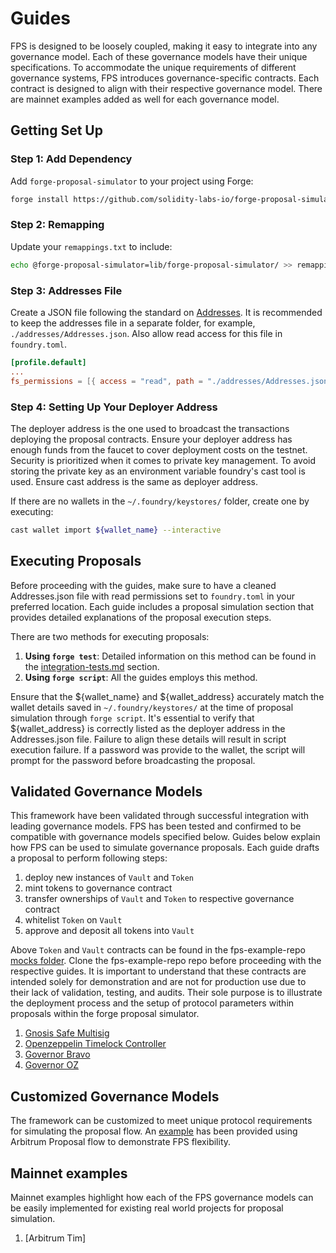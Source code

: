 # Guides

FPS is designed to be loosely coupled, making it easy to integrate into any governance model. Each of these governance models have their unique specifications. To accommodate the unique requirements of different governance systems, FPS introduces governance-specific contracts. Each contract is designed to align with their respective governance model. There are mainnet examples added as well for each governance model.

## Getting Set Up

### Step 1: Add Dependency

Add `forge-proposal-simulator` to your project using Forge:

```sh
forge install https://github.com/solidity-labs-io/forge-proposal-simulator.git
```

### Step 2: Remapping

Update your `remappings.txt` to include:

```sh
echo @forge-proposal-simulator=lib/forge-proposal-simulator/ >> remappings.txt
```

### Step 3: Addresses File

Create a JSON file following the standard on [Addresses](../overview/architecture/addresses.md). It is recommended to keep the addresses file in a separate folder, for example, `./addresses/Addresses.json`. Also allow read access for this file in `foundry.toml`.

```toml
[profile.default]
...
fs_permissions = [{ access = "read", path = "./addresses/Addresses.json"}]
```

### Step 4: Setting Up Your Deployer Address

The deployer address is the one used to broadcast the transactions deploying the proposal contracts. Ensure your deployer address has enough funds from the faucet to cover deployment costs on the testnet. Security is prioritized when it comes to private key management. To avoid storing the private key as an environment variable foundry's cast tool is used. Ensure cast address is the same as deployer address.

If there are no wallets in the `~/.foundry/keystores/` folder, create one by executing:

```sh
cast wallet import ${wallet_name} --interactive
```

## Executing Proposals

Before proceeding with the guides, make sure to have a cleaned Addresses.json file with read permissions set to `foundry.toml` in your preferred location. Each guide includes a proposal simulation section that provides detailed explanations of the proposal execution steps.

There are two methods for executing proposals:

1. **Using `forge test`**: Detailed information on this method can be found in the [integration-tests.md](../testing/integration-tests.md) section.
2. **Using `forge script`**: All the guides employs this method.

Ensure that the ${wallet_name} and ${wallet_address} accurately match the wallet details saved in `~/.foundry/keystores/` at the time of proposal simulation through `forge script`. It's essential to verify that ${wallet_address} is correctly listed as the deployer address in the Addresses.json file. Failure to align these details will result in script execution failure. If a password was provide to the wallet, the script will prompt for the password before broadcasting the proposal.

## Validated Governance Models

This framework have been validated through successful integration with leading governance models. FPS has been tested and confirmed to be compatible with governance models specified below. Guides below explain how FPS can be used to simulate governance proposals. Each guide drafts a proposal to perform following steps:

1. deploy new instances of `Vault` and `Token`
2. mint tokens to governance contract
3. transfer ownerships of `Vault` and `Token` to respective governance contract
4. whitelist `Token` on `Vault`
5. approve and deposit all tokens into `Vault`

Above `Token` and `Vault` contracts can be found in the fps-example-repo [mocks folder](https://github.com/solidity-labs-io/fps-example-repo/tree/main/src/mocks/vault). Clone the fps-example-repo repo before proceeding with the respective guides. It is important to understand that these contracts are intended solely for demonstration and are not for production use due to their lack of validation, testing, and audits. Their sole purpose is to illustrate the deployment process and the setup of protocol parameters within proposals within the forge proposal simulator.

1. [Gnosis Safe Multisig](./multisig-proposal.md)
2. [Openzeppelin Timelock Controller](./timelock-proposal.md)
3. [Governor Bravo](./governor-bravo-proposal.md)
4. [Governor OZ](./governor-oz-proposal.md)

## Customized Governance Models

The framework can be customized to meet unique protocol requirements for simulating the proposal flow. An [example](./customizing-proposal.md) has been provided using Arbitrum Proposal flow to demonstrate FPS flexibility.

## Mainnet examples

Mainnet examples highlight how each of the FPS governance models can be easily implemented for existing real world projects for proposal simulation.

1. [Arbitrum Tim]
